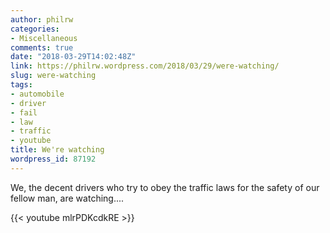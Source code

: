 ```yaml
---
author: philrw
categories:
- Miscellaneous
comments: true
date: "2018-03-29T14:02:48Z"
link: https://philrw.wordpress.com/2018/03/29/were-watching/
slug: were-watching
tags:
- automobile
- driver
- fail
- law
- traffic
- youtube
title: We're watching
wordpress_id: 87192
---
```


We, the decent drivers who try to obey the traffic laws for the safety of our fellow man, are watching....

{{< youtube mlrPDKcdkRE >}}